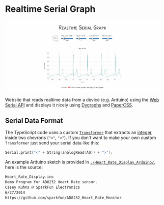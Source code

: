 # Realtime Serial Graph

![demo](./.github/img/demo.png)

Website that reads realtime data from a device (e.g. Arduino) using the [Web Serial API](https://developer.mozilla.org/en-US/docs/Web/API/Web_Serial_API)
and displays it nicely using [Dygraphs](https://github.com/danvk/dygraphs) and [PaperCSS](https://github.com/papercss/papercss).

## Serial Data Format

The TypeScript code uses a custom [`Transformer`](https://developer.mozilla.org/en-US/docs/Web/API/TransformStream/TransformStream#transformer) that extracts an [integer](https://developer.mozilla.org/en-US/docs/Web/JavaScript/Reference/Global_Objects/Number/parseInt) inside two chevrons (`"<"`, `">"`). If you don't want to make your own custom `Transformer` just send your serial data like this:

```cpp
Serial.print("<" + String(analogRead(A0)) + ">");
```

An example Arduino sketch is provided in [`./Heart_Rate_Display_Arduino/`](./Heart_Rate_Display_Arduino/), here is the source:

```txt
Heart_Rate_Display.ino
Demo Program for AD8232 Heart Rate sensor.
Casey Kuhns @ SparkFun Electronics
6/27/2014
https://github.com/sparkfun/AD8232_Heart_Rate_Monitor
```
